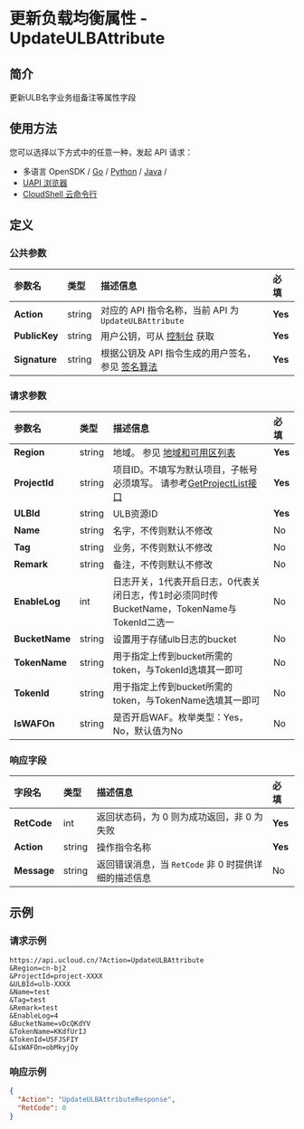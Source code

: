 # 更新负载均衡属性 - UpdateULBAttribute

## 简介

更新ULB名字业务组备注等属性字段






## 使用方法

您可以选择以下方式中的任意一种，发起 API 请求：
- 多语言 OpenSDK / [Go](https://github.com/ucloud/ucloud-sdk-go) / [Python](https://github.com/ucloud/ucloud-sdk-python3) / [Java](https://github.com/ucloud/ucloud-sdk-java) /
- [UAPI 浏览器](https://console.ucloud.cn/uapi/detail?id=UpdateULBAttribute)
- [CloudShell 云命令行](https://shell.ucloud.cn/)


## 定义

### 公共参数

| 参数名 | 类型 | 描述信息 | 必填 |
|:---|:---|:---|:---|
| **Action**     | string  | 对应的 API 指令名称，当前 API 为 `UpdateULBAttribute`                        | **Yes** |
| **PublicKey**  | string  | 用户公钥，可从 [控制台](https://console.ucloud.cn/uapi/apikey) 获取                                             | **Yes** |
| **Signature**  | string  | 根据公钥及 API 指令生成的用户签名，参见 [签名算法](api/summary/signature.md)  | **Yes** |

### 请求参数

| 参数名 | 类型 | 描述信息 | 必填 |
|:---|:---|:---|:---|
| **Region** | string | 地域。 参见 [地域和可用区列表](https://docs.ucloud.cn/api/summary/regionlist) |**Yes**|
| **ProjectId** | string | 项目ID。不填写为默认项目，子帐号必须填写。 请参考[GetProjectList接口](https://docs.ucloud.cn/api/summary/get_project_list) |**Yes**|
| **ULBId** | string | ULB资源ID |**Yes**|
| **Name** | string | 名字，不传则默认不修改 |No|
| **Tag** | string | 业务，不传则默认不修改 |No|
| **Remark** | string | 备注，不传则默认不修改 |No|
| **EnableLog** | int | 日志开关，1代表开启日志，0代表关闭日志，传1时必须同时传BucketName，TokenName与TokenId二选一 |No|
| **BucketName** | string | 设置用于存储ulb日志的bucket |No|
| **TokenName** | string | 用于指定上传到bucket所需的token，与TokenId选填其一即可 |No|
| **TokenId** | string | 用于指定上传到bucket所需的token，与TokenName选填其一即可 |No|
| **IsWAFOn** | string | 是否开启WAF。枚举类型：Yes，No，默认值为No |No|

### 响应字段

| 字段名 | 类型 | 描述信息 | 必填 |
|:---|:---|:---|:---|
| **RetCode** | int | 返回状态码，为 0 则为成功返回，非 0 为失败 |**Yes**|
| **Action** | string | 操作指令名称 |**Yes**|
| **Message** | string | 返回错误消息，当 `RetCode` 非 0 时提供详细的描述信息 |No|




## 示例

### 请求示例
    
```
https://api.ucloud.cn/?Action=UpdateULBAttribute
&Region=cn-bj2
&ProjectId=project-XXXX
&ULBId=ulb-XXXX
&Name=test
&Tag=test
&Remark=test
&EnableLog=4
&BucketName=vDcQKdYV
&TokenName=KKdfUrIJ
&TokenId=USFJSFIY
&IsWAFOn=obMkyjOy
```

### 响应示例
    
```json
{
  "Action": "UpdateULBAttributeResponse",
  "RetCode": 0
}
```





